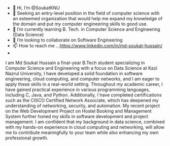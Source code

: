 - 👋 Hi, I’m @SoukatKNU
- 👀 Seeking an entry-level position in the field of computer science with an esteemed organization that would help me expand my knowledge of the domain and put my computer engineering skills to good use.
- 🌱 I’m currently learning B. Tech. in Computer Science and Engineering (Data Science)
- 💞️ I’m looking to collaborate on Software Engineering
- 📫 How to reach me ...https://www.linkedin.com/in/md-soukat-hussain/
- 
I am Md Soukat Hussain a final-year B.Tech student specializing in Computer Science and Engineering with a focus on Data Science at Kazi Nazrul University, I have developed a solid foundation in software engineering, cloud computing, and computer networks, and I am eager to apply these skills in a real-world setting.
Throughout my academic career, I have gained practical experience in various programming languages, including C, Java, and Python. Additionally, I have completed certifications such as the CISCO Certified Network Associate, which has deepened my understanding of networking, security, and automation. My recent project on the Web Development Project on Hostel Booking and Management System further honed my skills in software development and project management.
I am confident that my background in data science, combined with my hands-on experience in cloud computing and networking, will allow me to contribute meaningfully to your team while also enhancing my own professional growth.

<!---
SoukatKNU/SoukatKNU is a ✨ special ✨ repository because its `README.md` (this file) appears on your GitHub profile.
You can click the Preview link to take a look at your changes.
--->
